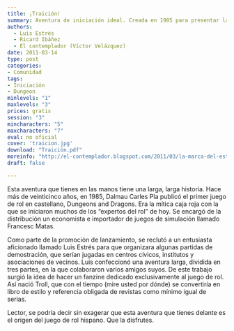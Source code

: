 ```yaml
---
title: ¡Traición!
summary: Aventura de iniciación ideal. Creada en 1985 para presentar la primera edición de Dungeons and Dragons y adaptada para Aventuras en la Marca del Este por Ricard Ibáñez.
authors:
  - Luis Estrés
  - Ricard Ibáñez
  - El contemplador (Víctor Velázquez)
date: 2011-03-14
type: post
categories:
- Comunidad
tags:
- Iniciación
- Dungeon
minlevels: "1"
maxlevels: "3"
prices: gratis
session: "3"
mincharacters: "5"
maxcharacters: "7"
eval: no oficial
cover: 'traicion.jpg'
download: "Traición.pdf"
moreinfo: "http://el-contemplador.blogspot.com/2011/03/la-marca-del-este-aventura-traicion.html"
draft: false

---
```


Esta aventura que tienes en las manos tiene una larga, larga historia. Hace más de veinticinco años, en 1985, Dalmau Carles Pla publicó el primer juego de rol en castellano, Dungeons and Dragons. Era la mítica caja roja con la que se iniciaron muchos de los “expertos del rol” de hoy. Se encargó de la distribución un economista e importador de juegos de simulación llamado Francesc Matas.

Como parte de la promoción de lanzamiento, se reclutó a un entusiasta aficionado llamado Luis Estrés para que organizara algunas partidas de demostración, que serían jugadas en centros cívicos, institutos y asociaciones de vecinos. Luis confeccionó una aventura larga, dividida en tres partes, en la que colaboraron varios amigos suyos. De este trabajo surgió la idea de hacer un fanzine dedicado exclusivamente al juego de rol. Así nació Troll, que con el tiempo (mire usted por dónde) se convertiría en libro de estilo y referencia obligada de revistas como mínimo igual de serias.

Lector, se podría decir sin exagerar que esta aventura que tienes delante es el origen del juego de rol hispano. Que la disfrutes.
